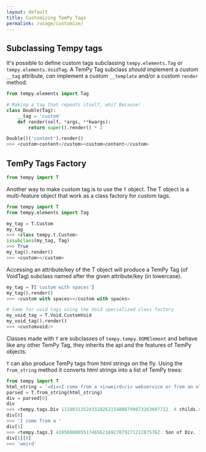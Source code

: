 ```yaml
---
layout: default
title: Customizing TemPy Tags
permalink: /usage/customize/
---
```

## Subclassing Tempy tags

It's possible to define custom tags subclassing `tempy.elements.Tag` or `tempy.elements.VoidTag`.
A TemPy Tag subclass *should* implement a custom `__tag` attribute, *can* implement a custom `__template` and/or a custom `render` method.
```python
from tempy.elements import Tag

# Making a tag that repeats itself, whi? Because!
class Double(Tag):
    __tag = 'custom'
    def render(self, *args, **kwargs):
        return super().render() * 2

Double()('content').render()
>>> <custom>content</custom><custom>content</custom>
```

## TemPy Tags Factory
```python
from tempy import T
```

Another way to make custom tag is to use the `T` object. The T object is a multi-feature object that work as a class factory for custom tags.

```python
from tempy import T
from tempy.elements import Tag

my_tag = T.Custom
my_tag
>>> <class tempy.t.Custom>
issubclass(my_tag, Tag)
>>> True
my_tag().render()
>>> <custom></custom>
```

Accessing an attribute/key of the T object will produce a TemPy Tag (of VoidTag) subclass named after the given attribute/key (in lowercase).

```python
my_tag = T['custom with spaces']
my_tag().render()
>>> <custom with spaces></custom with spaces>

# Same for void tags using the Void specialized class factory
my_void_tag = T.Void.CustomVoid
my_void_tag().render()
>>> <customvoid/>
```

Classes made with `T` are subclasses of `tempy.tempy.DOMElement` and behave like any other TemPy Tag, they inherits the api and the features of TemPy objects.


`T` can also produce TemPy tags from html strings on the fly. Using the `from_string` method it converts html strings into a list of TemPy trees:

```python
from tempy import T
html_string = '<div>I come from a <i>weird</i> webservice or from an old file, <b>beware!</b></div>'
parsed = T.from_string(html_string)
div = parsed[0]
div
>>> <tempy.tags.Div 111803135243328262154888799873263607712. 4 childs.>
div[0]
>>> 'I come from a '
div[1]
>>> <tempy.tags.I 42050800055174656216927079271212875762. Son of Div. 1 childs.>
div[1][0]
>>> 'weird'
```
